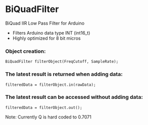 # BiQuadFilter
BiQuad IIR Low Pass Filter for Arduino

* Filters Arduino data type INT (int16_t)
* Highly optimized for 8 bit micros 

### Object creation:
```
BiQuadFilter filterObject(FreqCutoff, SampleRate);
```

### The latest result is returned when adding data:
```
filteredData = filterObject.in(rawData);
```

### The latest result can be accessed without adding data:
```
filteredData = filterObject.out();
```


Note: Currently Q is hard coded to 0.7071

